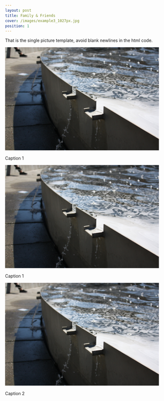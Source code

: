 ```yaml
---
layout: post
title: Family & Friends
cover: /images/example3_1027px.jpg
position: 1
---
```


That is the single picture template, avoid blank newlines in the html code.

<div class="photo">
  <img src="/images/example1_1027px.jpg"/>
  <p>Caption 1</p>
</div>

<div class="photo">
  <div class="left">
    <img src="/images/example1_1027px.jpg"/>
    <p>Caption 1</p>
  </div>
  <div class="right">
    <img src="/images/example1_1027px.jpg"/>
    <p>Caption 2</p>
  </div>
</div>
